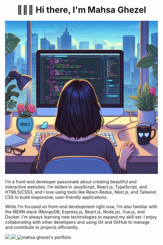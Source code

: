 <h1 align="center">👋🏻😊 Hi there, I'm Mahsa Ghezel</h1>

![me](/assets/me.jpg)

I’m a front-end developer passionate about creating beautiful and interactive websites. I’m skilled in JavaScript, React.js, TypeScript, and HTML5/CSS3, and I love using tools like React-Redux, Next.js, and Tailwind CSS to build responsive, user-friendly applications.

While I’m focused on front-end development right now, I’m also familiar with the MERN stack (MongoDB, Express.js, React.js, Node.js), Vue.js, and Docker. I'm always learning new technologies to expand my skill set. I enjoy collaborating with other developers and using Git and GitHub to manage and contribute to projects efficiently.

<a href="https://github.com/mahsaghezel" alt="mahsa ghezel's github">
<img src="https://img.shields.io/badge/%20-GitHub-black?logo=GitHub&logoColor=white&style=for-the-badge" />
</a> <a href="[https://www.linkedin.com/in/mahsaghezel/](https://www.linkedin.com/in/mahsaghezel/)" alt="mahsa ghezel's linkedin">
   <img src="https://img.shields.io/badge/%20-LinkedIn-%230A66C2?logo=linkedin&logoColor=white&style=for-the-badge&link=https:///www.linkedin.com/in/mahsaghezel/" />
 </a> <a>
   <img alt="mahsa ghezel's portfolio" src="https://img.shields.io/badge/%20-Portfolio-%23f76b8a?logoColor=white&color=f76b8a&style=for-the-badge&link=https://mahsaghezel1995.netlify.app/">
 </a>

<!--
**ghezel1995/ghezel1995** is a ✨ _special_ ✨ repository because its `README.md` (this file) appears on your GitHub profile.

Here are some ideas to get you started:

- 🔭 I’m currently working on ...
- 🌱 I’m currently learning ...
- 👯 I’m looking to collaborate on ...
- 🤔 I’m looking for help with ...
- 💬 Ask me about ...
- 📫 How to reach me: ...
- 😄 Pronouns: ...
- ⚡ Fun fact: ...
-->
